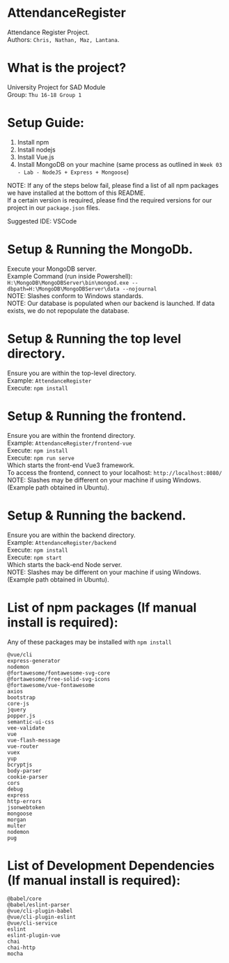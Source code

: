 # AttendanceRegister
Attendance Register Project.<br />
Authors: ``Chris, Nathan, Maz, Lantana``.

# What is the project?
University Project for SAD Module<br />
Group: ``Thu 16-18 Group 1``

# Setup Guide:

1. Install npm
2. Install nodejs
3. Install Vue.js
4. Install MongoDB on your machine (same process as outlined in ``Week 03 - Lab - NodeJS + Express + Mongoose``)

NOTE: If any of the steps below fail, please find a list of all npm packages we have installed at the bottom of this README.<br />
If a certain version is required, please find the required versions for our project in our ``package.json`` files.

Suggested IDE: VSCode

# Setup & Running the MongoDb.
Execute your MongoDB server.<br />
Example Command (run inside Powershell): ``H:\MongoDB\MongoDBServer\bin\mongod.exe --dbpath=H:\MongoDB\MongoDBServer\data --nojournal``<br />
NOTE: Slashes conform to Windows standards.<br />
NOTE: Our database is populated when our backend is launched. If data exists, we do not repopulate the database.

# Setup & Running the top level directory.
Ensure you are within the top-level directory.<br />
Example: ``AttendanceRegister``<br />
Execute: ``npm install``<br />

# Setup & Running the frontend.

Ensure you are within the frontend directory.<br />
Example: ``AttendanceRegister/frontend-vue``<br />
Execute: ``npm install``<br />
Execute: ``npm run serve``<br />
Which starts the front-end Vue3 framework.<br />
To access the frontend, connect to your localhost: ``http://localhost:8080/``<br />
NOTE: Slashes may be different on your machine if using Windows. (Example path obtained in Ubuntu).

# Setup & Running the backend.
Ensure you are within the backend directory.<br />
Example: ``AttendanceRegister/backend``<br />
Execute: ``npm install``<br />
Execute: ``npm start``<br />
Which starts the back-end Node server.<br />
NOTE: Slashes may be different on your machine if using Windows. (Example path obtained in Ubuntu).

# List of npm packages (If manual install is required):
Any of these packages may be installed with ``npm install``
```
@vue/cli
express-generator
nodemon
@fortawesome/fontawesome-svg-core
@fortawesome/free-solid-svg-icons
@fortawesome/vue-fontawesome
axios
bootstrap
core-js
jquery
popper.js
semantic-ui-css
vee-validate
vue
vue-flash-message
vue-router
vuex
yup
bcryptjs
body-parser
cookie-parser
cors
debug
express
http-errors
jsonwebtoken
mongoose
morgan
multer
nodemon
pug
```

# List of Development Dependencies (If manual install is required):
```
@babel/core
@babel/eslint-parser
@vue/cli-plugin-babel
@vue/cli-plugin-eslint
@vue/cli-service
eslint
eslint-plugin-vue
chai
chai-http
mocha
```
